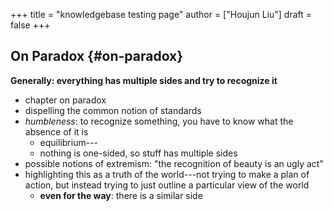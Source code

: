 +++
title = "knowledgebase testing page"
author = ["Houjun Liu"]
draft = false
+++

## On Paradox {#on-paradox}

**Generally: everything has multiple sides and try to recognize it**

-   chapter on paradox
-   dispelling the common notion of standards
-   _humbleness_: to recognize something, you have to know what the absence of it is
    -   equilibrium---
    -   nothing is one-sided, so stuff has multiple sides
-   possible notions of extremism: "the recognition of beauty is an ugly act"
-   highlighting this as a truth of the world---not trying to make a plan of action, but instead trying to just outline a particular view of the world
    -   **even for the way**: there is a similar side
